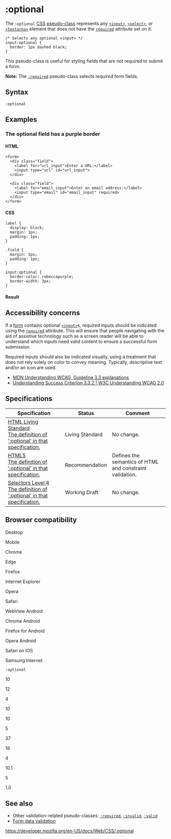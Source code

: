 # :optional

The `:optional` [CSS](https://developer.mozilla.org/en-US/docs/Web/CSS) [pseudo-class](pseudo-classes) represents any [`<input>`](https://developer.mozilla.org/en-US/docs/Web/HTML/Element/input), [`<select>`](https://developer.mozilla.org/en-US/docs/Web/HTML/Element/select), or [`<textarea>`](https://developer.mozilla.org/en-US/docs/Web/HTML/Element/textarea) element that does not have the [`required`](https://developer.mozilla.org/en-US/docs/Web/HTML/Element/input#attr-required) attribute set on it.

    /* Selects any optional <input> */
    input:optional {
      border: 1px dashed black;
    }

This pseudo-class is useful for styling fields that are not required to submit a form.

**Note:** The [`:required`](:required) pseudo-class selects _required_ form fields.

## Syntax

    :optional

## Examples

### The optional field has a purple border

#### HTML

    <form>
      <div class="field">
        <label for="url_input">Enter a URL:</label>
        <input type="url" id="url_input">
      </div>

      <div class="field">
        <label for="email_input">Enter an email address:</label>
        <input type="email" id="email_input" required>
      </div>
    </form>

#### CSS

    label {
      display: block;
      margin: 1px;
      padding: 1px;
    }

    .field {
      margin: 1px;
      padding: 1px;
    }

    input:optional {
      border-color: rebeccapurple;
      border-width: 3px;
    }

#### Result

## Accessibility concerns

If a [form](https://developer.mozilla.org/en-US/docs/Web/HTML/Element/form) contains optional [`<input>`](https://developer.mozilla.org/en-US/docs/Web/HTML/Element/input)s, required inputs should be indicated using the [`required`](https://developer.mozilla.org/en-US/docs/Web/HTML/Element/input#attr-required) attribute. This will ensure that people navigating with the aid of assistive technology such as a screen reader will be able to understand which inputs need valid content to ensure a successful form submission.

Required inputs should also be indicated visually, using a treatment that does not rely solely on color to convey meaning. Typically, descriptive text and/or an icon are used.

- [MDN Understanding WCAG, Guideline 3.3 explanations](https://developer.mozilla.org/en-US/docs/Web/Accessibility/Understanding_WCAG/Understandable#guideline_3.3_%e2%80%94_input_assistance_help_users_avoid_and_correct_mistakes)
- [Understanding Success Criterion 3.3.2 | W3C Understanding WCAG 2.0](https://www.w3.org/TR/UNDERSTANDING-WCAG20/minimize-error-cues.html)

## Specifications

<table><thead><tr class="header"><th>Specification</th><th>Status</th><th>Comment</th></tr></thead><tbody><tr class="odd"><td><a href="https://html.spec.whatwg.org/multipage/#selector-optional">HTML Living Standard<br />
<span class="small">The definition of ':optional' in that specification.</span></a></td><td><span class="spec-living">Living Standard</span></td><td>No change.</td></tr><tr class="even"><td><a href="https://www.w3.org/TR/html52/#selector-optional">HTML5<br />
<span class="small">The definition of ':optional' in that specification.</span></a></td><td><span class="spec-rec">Recommendation</span></td><td>Defines the semantics of HTML and constraint validation.</td></tr><tr class="odd"><td><a href="https://drafts.csswg.org/selectors-4/#opt-pseudos">Selectors Level 4<br />
<span class="small">The definition of ':optional' in that specification.</span></a></td><td><span class="spec-wd">Working Draft</span></td><td>No change.</td></tr></tbody></table>

## Browser compatibility

Desktop

Mobile

Chrome

Edge

Firefox

Internet Explorer

Opera

Safari

WebView Android

Chrome Android

Firefox for Android

Opera Android

Safari on IOS

Samsung Internet

`:optional`

10

12

4

10

10

5

37

18

4

10.1

5

1.0

## See also

- Other validation-related pseudo-classes: [`:required`](:required), [`:invalid`](:invalid), [`:valid`](:valid)
- [Form data validation](https://developer.mozilla.org/en-US/docs/Learn/Forms/Form_validation)

<a href="https://developer.mozilla.org/en-US/docs/Web/CSS/:optional" class="_attribution-link">https://developer.mozilla.org/en-US/docs/Web/CSS/:optional</a>
